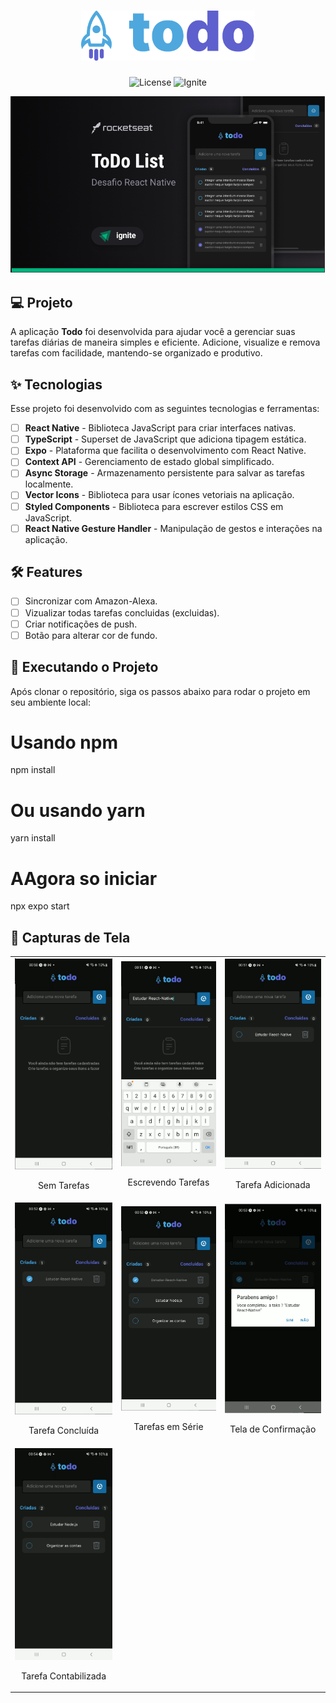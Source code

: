 
<h1 align="center">
  <img alt="Todo" height="80" title="Todo App" src="./src/assets/images/logo.png" />
</h1>

<p align="center">
  <img alt="License" src="https://img.shields.io/static/v1?label=license&message=MIT&color=E51C44&labelColor=0A1033">
  <img src="https://img.shields.io/static/v1?label=Rocketseat&message=Ignite&color=E51C44&labelColor=0A1033" alt="Ignite" />
</p>

![cover](./src/assets/images/cover.png)

## 💻 Projeto

A aplicação **Todo** foi desenvolvida para ajudar você a gerenciar suas tarefas diárias de maneira simples e eficiente. Adicione, visualize e remova tarefas com facilidade, mantendo-se organizado e produtivo.

## ✨ Tecnologias

Esse projeto foi desenvolvido com as seguintes tecnologias e ferramentas:

-   [ ] **React Native** - Biblioteca JavaScript para criar interfaces nativas.
-   [ ] **TypeScript** - Superset de JavaScript que adiciona tipagem estática.
-   [ ] **Expo** - Plataforma que facilita o desenvolvimento com React Native.
-   [ ] **Context API** - Gerenciamento de estado global simplificado.
-   [ ] **Async Storage** - Armazenamento persistente para salvar as tarefas localmente.
-   [ ] **Vector Icons** - Biblioteca para usar ícones vetoriais na aplicação.
-   [ ] **Styled Components** - Biblioteca para escrever estilos CSS em JavaScript.
-   [ ] **React Native Gesture Handler** - Manipulação de gestos e interações na aplicação.

## :hammer_and_wrench: Features

-   [ ] Sincronizar com Amazon-Alexa.
-   [ ] Vizualizar todas tarefas concluidas (excluidas).
-   [ ] Criar notificações de push.
-   [ ] Botão para alterar cor de fundo.

## 🚀 Executando o Projeto

Após clonar o repositório, siga os passos abaixo para rodar o projeto em seu ambiente local:

# Usando npm
npm install

# Ou usando yarn
yarn install

# AAgora so iniciar
npx expo start

## 📸 Capturas de Tela

<table>
  <tr>
    <td align="center">
      <img alt="Sem Tarefas" src="./src/assets/images/imagens/Sem Tarefas.png" width="200px">
      <p>Sem Tarefas</p>
    </td>
    <td align="center">
      <img alt="Escrevendo Tarefas" src="./src/assets/images/imagens/Escrevendo tarefas.png" width="200px">
      <p>Escrevendo Tarefas</p>
    </td>
    <td align="center">
      <img alt="Tarefa Adicionada" src="./src/assets/images/imagens/Tarefa adicionada.png" width="200px">
      <p>Tarefa Adicionada</p>
    </td>
  </tr>
  <tr>
    <td align="center">
      <img alt="Tarefa Concluída" src="./src/assets/images/imagens/Tarefa concluida.png" width="200px">
      <p>Tarefa Concluída</p>
    </td>
    <td align="center">
      <img alt="Tarefas em Série" src="./src/assets/images/imagens/Tarefas em serie.png" width="200px">
      <p>Tarefas em Série</p>
    </td>
    <td align="center">
      <img alt="Tela de Confirmação" src="./src/assets/images/imagens/Tarefa tela de confirmação.png" width="200px">
      <p>Tela de Confirmação</p>
    </td>
  </tr>
  <tr>
    <td align="center">
      <img alt="Tarefa Contabilizada" src="./src/assets/images/imagens/Tarefa contabilizada.png" width="200px">
      <p>Tarefa Contabilizada</p>
    </td>
  </tr>
</table>


